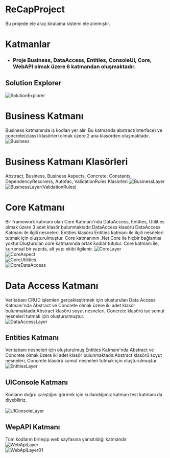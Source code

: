 # ReCapProject
Bu projede ele araç kiralama sistemi ele alınmıştır.

# Katmanlar
* ### Proje Business, DataAccess, Entities, ConsoleUI, Core, WebAPI olmak üzere 6 katmandan oluşmaktadır.

## Solution Explorer
![SolutionExplorer](https://user-images.githubusercontent.com/76704724/115153139-252d1600-a07d-11eb-9368-f8f1166b87bd.PNG)

# Business Katmanı
Business katmanında iş kodları yer alır.
Bu katmanda abstract(interface) ve concrete(class) klasörleri olmak üzere 2 ana klasörden oluşmaktadır. <br/>
![Business](https://user-images.githubusercontent.com/76704724/115155133-2f541200-a087-11eb-9379-23b4b0b7144e.PNG)

# Business Katmanı Klasörleri
Abstract, Business, Business Aspects, Concrete, Constants, DependencyResolvers, Autofac, ValidationRules Klasörleri
![BusinessLayer](https://user-images.githubusercontent.com/76704724/115155212-8b1e9b00-a087-11eb-9ace-069370bf12be.PNG) <br/>
![BusinessLayer(ValidationRules)](https://user-images.githubusercontent.com/76704724/115155458-b6ee5080-a088-11eb-8913-d3c4e46fa39d.PNG)

# Core Katmanı
Bir framework katmanı olan Core Katmanı'nda DataAccess, Entities, Utilities olmak üzere 3 adet klasör bulunmaktadır.DataAccess klasörü DataAccess Katmanı ile ilgili nesneleri, Entities klasörü Entities katmanı ile ilgili nesneleri tutmak için oluşturulmuştur. Core katmanının .Net Core ile hiçbir bağlantısı yoktur.Oluşturulan core katmanında ortak kodlar tutulur. Core katmanı ile, kurumsal bir yapıda, alt yapı ekibi ilgilenir.
![CoreLayer](https://user-images.githubusercontent.com/76704724/115156273-1ef26600-a08c-11eb-96ec-b14d077471d2.PNG) <br/>
![CoreAspect](https://user-images.githubusercontent.com/76704724/115156120-7e9c4180-a08b-11eb-9cb6-e3089fdbdd32.PNG) <br/>
![CoreUtilities](https://user-images.githubusercontent.com/76704724/115156186-b60aee00-a08b-11eb-8a92-34eced0a1829.PNG) <br/>
![CoreDataAccess](https://user-images.githubusercontent.com/76704724/115156192-bf945600-a08b-11eb-9dc9-8dbf418ae00d.PNG) <br/>

# Data Access Katmanı
Veritabanı CRUD işlemleri gerçekleştirmek için oluşturulan Data Access Katmanı'nda Abstract ve Concrete olmak üzere iki adet klasör bulunmaktadır.Abstract klasörü soyut nesneleri, Concrete klasörü ise somut nesneleri tutmak için oluşturulmuştur. <br/>
![DataAccessLayer](https://user-images.githubusercontent.com/76704724/115159433-bf03bb80-a09b-11eb-9d8a-c7ec8a9e986e.PNG) <br/>


## Entities Katmanı

Veritabanı nesneleri için oluşturulmuş Entities Katmanı'nda Abstract ve Concrete olmak üzere iki adet klasör bulunmaktadır.Abstract klasörü soyut nesneleri, Concrete klasörü somut nesneleri tutmak için oluşturulmuştur. <br/>
![EntitiesLayer](https://user-images.githubusercontent.com/76704724/115159584-8c0df780-a09c-11eb-937e-ed861a850ddc.PNG)  <br/>

## UIConsole Katmanı
Kodların doğru çalıştığını görmek için kullandığımız katman test katmanı da diyebiliriz. <br/><br/>
![UIConsoleLayer](https://user-images.githubusercontent.com/76704724/115159792-8bc22c00-a09d-11eb-8265-31fdeede771c.PNG) <br/>


## WepAPI Katmanı
Tüm kodların birleşip web sayfasına yansıtıldığı katmandır <br/>
![WebApiLayer](https://user-images.githubusercontent.com/76704724/115159854-e52a5b00-a09d-11eb-8e2f-c9be0a9b8a79.PNG) <br/>
![WebApiLayer01](https://user-images.githubusercontent.com/76704724/115160684-39373e80-a0a2-11eb-99ae-28d6da56d390.PNG)


